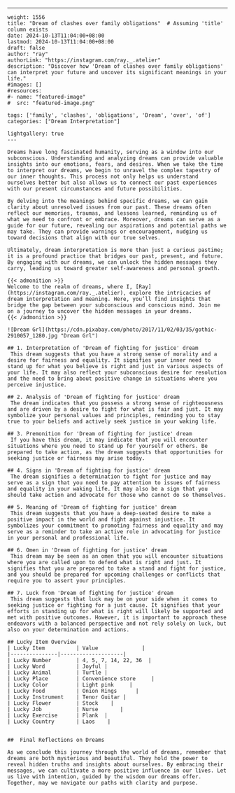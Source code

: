 ---
    weight: 1556
    title: "Dream of clashes over family obligations"  # Assuming 'title' column exists
    date: 2024-10-13T11:04:00+08:00
    lastmod: 2024-10-13T11:04:00+08:00
    draft: false
    author: "ray"
    authorLink: "https://instagram.com/ray._.atelier"
    description: "Discover how 'Dream of clashes over family obligations' can interpret your future and uncover its significant meanings in your life."
    #images: []
    #resources:
    #- name: "featured-image"
    #  src: "featured-image.png"
    
    tags: ['family', 'clashes', 'obligations', 'Dream', 'over', 'of']
    categories: ["Dream Interpretation"]
    
    lightgallery: true
    ---
    
    Dreams have long fascinated humanity, serving as a window into our subconscious. Understanding and analyzing dreams can provide valuable insights into our emotions, fears, and desires. When we take the time to interpret our dreams, we begin to unravel the complex tapestry of our inner thoughts. This process not only helps us understand ourselves better but also allows us to connect our past experiences with our present circumstances and future possibilities.
    
    By delving into the meanings behind specific dreams, we can gain clarity about unresolved issues from our past. These dreams often reflect our memories, traumas, and lessons learned, reminding us of what we need to confront or embrace. Moreover, dreams can serve as a guide for our future, revealing our aspirations and potential paths we may take. They can provide warnings or encouragement, nudging us toward decisions that align with our true selves.
    
    Ultimately, dream interpretation is more than just a curious pastime; it is a profound practice that bridges our past, present, and future. By engaging with our dreams, we can unlock the hidden messages they carry, leading us toward greater self-awareness and personal growth.
    
    {{< admonition >}}
    Welcome to the realm of dreams, where I, [Ray](https://instagram.com/ray._.atelier), explore the intricacies of dream interpretation and meaning. Here, you’ll find insights that bridge the gap between your subconscious and conscious mind. Join me on a journey to uncover the hidden messages in your dreams.
    {{< /admonition >}}
    
    ![Dream Grl](https://cdn.pixabay.com/photo/2017/11/02/03/35/gothic-2910057_1280.jpg "Dream Grl")
    
    ## 1. Interpretation of 'Dream of fighting for justice' dream
     This dream suggests that you have a strong sense of morality and a desire for fairness and equality. It signifies your inner need to stand up for what you believe is right and just in various aspects of your life. It may also reflect your subconscious desire for resolution and the need to bring about positive change in situations where you perceive injustice.
    
    ## 2. Analysis of 'Dream of fighting for justice' dream
     The dream indicates that you possess a strong sense of righteousness and are driven by a desire to fight for what is fair and just. It may symbolize your personal values and principles, reminding you to stay true to your beliefs and actively seek justice in your waking life.
    
    ## 3. Premonition for 'Dream of fighting for justice' dream
     If you have this dream, it may indicate that you will encounter situations where you need to stand up for yourself or others. Be prepared to take action, as the dream suggests that opportunities for seeking justice or fairness may arise today.
    
    ## 4. Signs in 'Dream of fighting for justice' dream
     The dream signifies a determination to fight for justice and may serve as a sign that you need to pay attention to issues of fairness and equality in your waking life. It may also be a sign that you should take action and advocate for those who cannot do so themselves.
    
    ## 5. Meaning of 'Dream of fighting for justice' dream
     This dream suggests that you have a deep-seated desire to make a positive impact in the world and fight against injustice. It symbolizes your commitment to promoting fairness and equality and may serve as a reminder to take an active role in advocating for justice in your personal and professional life.
    
    ## 6. Omen in 'Dream of fighting for justice' dream
     This dream may be seen as an omen that you will encounter situations where you are called upon to defend what is right and just. It signifies that you are prepared to take a stand and fight for justice, and you should be prepared for upcoming challenges or conflicts that require you to assert your principles.
    
    ## 7. Luck from 'Dream of fighting for justice' dream
     This dream suggests that luck may be on your side when it comes to seeking justice or fighting for a just cause. It signifies that your efforts in standing up for what is right will likely be supported and met with positive outcomes. However, it is important to approach these endeavors with a balanced perspective and not rely solely on luck, but also on your determination and actions.
    
    ## Lucky Item Overview
    | Lucky Item          | Value              |
    |---------------|--------------------|
    | Lucky Number        | 4, 5, 7, 14, 22, 36  |
    | Lucky Word          | Joyful |
    | Lucky Animal        | Turtle |
    | Lucky Place         | Convenience store     |
    | Lucky Color         | Light pink     |
    | Lucky Food          | Onion Rings      |
    | Lucky Instrument    | Tenor Guitar |
    | Lucky Flower        | Stock    |
    | Lucky Job           | Nurse       |
    | Lucky Exercise      | Plank  |
    | Lucky Country       | Laos    |
    
    
    ##  Final Reflections on Dreams
    
    As we conclude this journey through the world of dreams, remember that dreams are both mysterious and beautiful. They hold the power to reveal hidden truths and insights about ourselves. By embracing their messages, we can cultivate a more positive influence in our lives. Let us live with intention, guided by the wisdom our dreams offer. Together, may we navigate our paths with clarity and purpose.
    